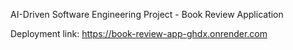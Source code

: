 AI-Driven Software Engineering Project - Book Review Application

Deployment link: https://book-review-app-ghdx.onrender.com
